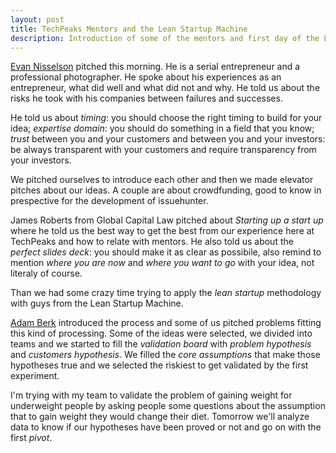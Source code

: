 ```yaml
---
layout: post
title: TechPeaks Mentors and the Lean Startup Machine
description: Introduction of some of the mentors and first day of the Lean Startup workshop.
---
```


[Evan Nisselson](http://twitter.com/nisselson) pitched this morning. He is a serial entrepreneur and a professional photographer. He spoke about his experiences as an entrepreneur, what did well and what did not and why. He told us about the risks he took with his companies between failures and successes.

He told us about *timing*: you should choose the right timing to build for your idea; *expertise domain*: you should do something in a field that you know; *trust* between you and your customers and between you and your investors: be always transparent with your customers and require transparency from your investors.

We pitched ourselves to introduce each other and then we made elevator pitches about our ideas. A couple are about crowdfunding, good to know in prespective for the development of issuehunter.

James Roberts from Global Capital Law pitched about *Starting up a start up* where he told us the best way to get the best from our experience here at TechPeaks and how to relate with mentors. He also told us about the *perfect slides deck*: you should make it as clear as possibile, also remind to mention *where you are now* and *where you want to go* with your idea, not literaly of course.

Than we had some crazy time trying to apply the *lean startup* methodology with guys from the Lean Startup Machine.

[Adam Berk](http://twitter.com/adamberk) introduced the process and some of us pitched problems fitting this kind of processing. Some of the ideas were selected, we divided into teams and we started to fill the *validation board* with *problem hypothesis* and *customers hypothesis*. We filled the *core assumptions* that make those hypotheses true and we selected the riskiest to get validated by the first experiment.

I'm trying with my team to validate the problem of gaining weight for underweight people by asking people some questions about the assumption that to gain weight they would change their diet. Tomorrow we'll analyze data to know if our hypotheses have been proved or not and go on with the first *pivot*.